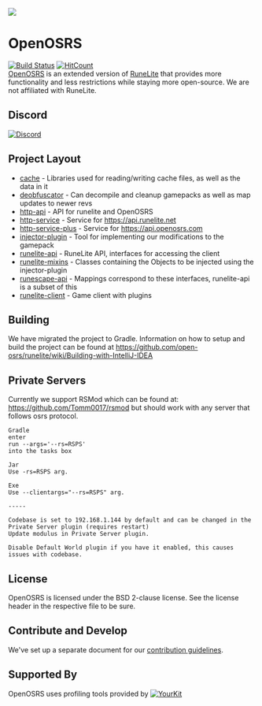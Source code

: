 ![](https://i.imgur.com/0D5106S.png)



# OpenOSRS 
[![Build Status](https://github.com/open-osrs/runelite/workflows/OpenOSRS%20-%20CI/badge.svg)](https://github.com/open-osrs/runelite/actions)
[![HitCount](http://hits.dwyl.io/open-osrs/runelite.svg)](http://hits.dwyl.io/open-osrs/runelite)  
[OpenOSRS](https://openosrs.com)  is an extended version of [RuneLite](https://github.com/runelite/runelite) that provides more functionality and less restrictions while staying more open-source. We are not affiliated with RuneLite.

## Discord
[![Discord](https://img.shields.io/discord/373382904769675265.svg)](https://discord.gg/dKqC8W7)

## Project Layout

- [cache](cache/src/main/java/net/runelite/cache) - Libraries used for reading/writing cache files, as well as the data in it
- [deobfuscator](deobfuscator/src/main/java/net/runelite/deob) - Can decompile and cleanup gamepacks as well as map updates to newer revs
- [http-api](http-api/src/main/java/net/runelite/http/api) - API for runelite and OpenOSRS
- [http-service](http-service/src/main/java/net/runelite/http/service) - Service for https://api.runelite.net
- [http-service-plus](http-service-plus/src/main/java/net/runelite/http/service) - Service for https://api.openosrs.com
- [injector-plugin](injector-plugin/src/main/java/net/runelite/injector) - Tool for implementing our modifications to the gamepack
- [runelite-api](runelite-api/src/main/java/net/runelite/api) - RuneLite API, interfaces for accessing the client
- [runelite-mixins](runelite-mixins/src/main/java/net/runelite) - Classes containing the Objects to be injected using the injector-plugin
- [runescape-api](runescape-api/src/main/java/net/runelite) - Mappings correspond to these interfaces, runelite-api is a subset of this
- [runelite-client](runelite-client/src/main/java/net/runelite/client) - Game client with plugins

## Building
We have migrated the project to Gradle. Information on how to setup and build the project can be found at https://github.com/open-osrs/runelite/wiki/Building-with-IntelliJ-IDEA

## Private Servers
Currently we support RSMod which can be found at: https://github.com/Tomm0017/rsmod but should work with any server that follows osrs protocol.
```
Gradle  
enter  
run --args='--rs=RSPS'  
into the tasks box

Jar
Use -rs=RSPS arg.

Exe
Use --clientargs="--rs=RSPS" arg.

-----

Codebase is set to 192.168.1.144 by default and can be changed in the Private Server plugin (requires restart) 
Update modulus in Private Server plugin. 
    
Disable Default World plugin if you have it enabled, this causes issues with codebase.
```  
## License

OpenOSRS is licensed under the BSD 2-clause license. See the license header in the respective file to be sure.

## Contribute and Develop

We've set up a separate document for our [contribution guidelines](https://github.com/open-osrs/runelite/blob/master/.github/CONTRIBUTING.md).

## Supported By

OpenOSRS uses profiling tools provided by [![YourKit](https://www.yourkit.com/images/yklogo.png)](https://www.yourkit.com/java/profiler/)
